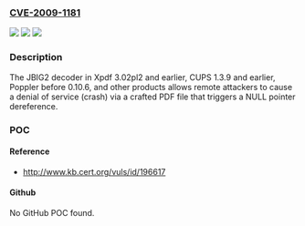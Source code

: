 ### [CVE-2009-1181](https://cve.mitre.org/cgi-bin/cvename.cgi?name=CVE-2009-1181)
![](https://img.shields.io/static/v1?label=Product&message=n%2Fa&color=blue)
![](https://img.shields.io/static/v1?label=Version&message=n%2Fa&color=blue)
![](https://img.shields.io/static/v1?label=Vulnerability&message=n%2Fa&color=brighgreen)

### Description

The JBIG2 decoder in Xpdf 3.02pl2 and earlier, CUPS 1.3.9 and earlier, Poppler before 0.10.6, and other products allows remote attackers to cause a denial of service (crash) via a crafted PDF file that triggers a NULL pointer dereference.

### POC

#### Reference
- http://www.kb.cert.org/vuls/id/196617

#### Github
No GitHub POC found.

